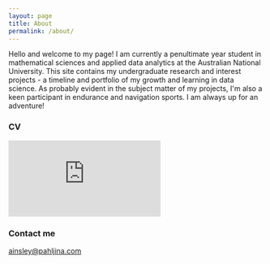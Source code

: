 ```yaml
---
layout: page
title: About
permalink: /about/
---
```


Hello and welcome to my page! I am currently a penultimate year student in mathematical sciences and applied data analytics at the Australian National University. This site contains my undergraduate research and interest projects - a timeline and portfolio of my growth and learning in data science. As probably evident in the subject matter of my projects, I'm also a keen participant in endurance and navigation sports. I am always up for an adventure!

### CV

<embed src="https://github.com/apahljina/apahljina.github.io/blob/master/Ainsley%20Pahljina%20CV.pdf" type="application/pdf" />

### Contact me

[ainsley@pahljina.com](mailto:ainsley@pahljina.com)
